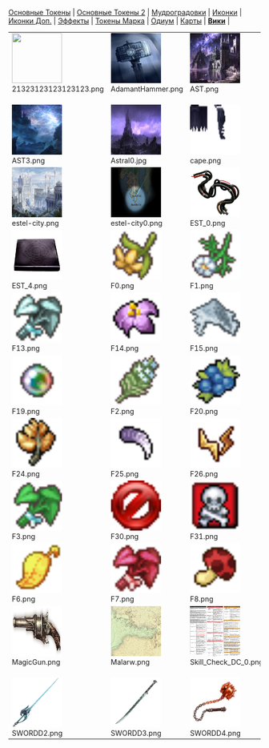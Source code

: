 [Основные Токены](https://github.com/CatacombNoop/ktms-tokens/blob/main/images_main/README.md) |
[Основные Токены 2](https://github.com/CatacombNoop/ktms-tokens/blob/main/images_main2/README.md) |
[Мудроградовки](https://github.com/CatacombNoop/ktms-tokens/blob/main/images_mudrog/README.md) |
[Иконки](https://github.com/CatacombNoop/ktms-tokens/blob/main/images_icons/README.md) |
[Иконки Доп.](https://github.com/CatacombNoop/ktms-tokens/blob/main/images_icons2/README.md) |
[Эффекты](https://github.com/CatacombNoop/ktms-tokens/blob/main/images_sfx/README.md) |
[Токены Марка](https://github.com/CatacombNoop/ktms-tokens/blob/main/images_mark/README.md) |
[Одиум](https://github.com/CatacombNoop/ktms-tokens/blob/main/images_odium/README.md) |
[Карты](https://github.com/CatacombNoop/ktms-tokens/blob/main/images_maps/README.md) |
[**Вики**](https://github.com/CatacombNoop/ktms-tokens/wiki) |
<table><tr>
<tr>
<td valign="bottom">
<img src="./21323123123123123.png" width="100" height="100"><br>
21323123123123123.png
</td>

<td valign="bottom">
<img src="./AdamantHammer.png" width="100" height="100"><br>
AdamantHammer.png
</td>

<td valign="bottom">
<img src="./AST.png" width="100" height="100"><br>
AST.png
</td>

<td valign="bottom">
<img src="./AST0.png" width="100" height="100"><br>
AST0.png
</td>

<td valign="bottom">
<img src="./AST1.png" width="100" height="100"><br>
AST1.png
</td>

<td valign="bottom">
<img src="./AST2.png" width="100" height="100"><br>
AST2.png
</td>

</tr>
<tr>
<td valign="bottom">
<img src="./AST3.png" width="100" height="100"><br>
AST3.png
</td>

<td valign="bottom">
<img src="./Astral0.jpg" width="100" height="100"><br>
Astral0.jpg
</td>

<td valign="bottom">
<img src="./cape.png" width="100" height="100"><br>
cape.png
</td>

<td valign="bottom">
<img src="./Domain-of-Battle.png" width="100" height="100"><br>
Domain-of-Battle.png
</td>

<td valign="bottom">
<img src="./EMPTY.png" width="100" height="100"><br>
EMPTY.png
</td>

<td valign="bottom">
<img src="./Erynthul.jpg" width="100" height="100"><br>
Erynthul.jpg
</td>

</tr>
<tr>
<td valign="bottom">
<img src="./estel-city.png" width="100" height="100"><br>
estel-city.png
</td>

<td valign="bottom">
<img src="./estel-city0.png" width="100" height="100"><br>
estel-city0.png
</td>

<td valign="bottom">
<img src="./EST_0.png" width="100" height="100"><br>
EST_0.png
</td>

<td valign="bottom">
<img src="./EST_1.png" width="100" height="100"><br>
EST_1.png
</td>

<td valign="bottom">
<img src="./EST_2.png" width="100" height="100"><br>
EST_2.png
</td>

<td valign="bottom">
<img src="./EST_3.png" width="100" height="100"><br>
EST_3.png
</td>

</tr>
<tr>
<td valign="bottom">
<img src="./EST_4.png" width="100" height="100"><br>
EST_4.png
</td>

<td valign="bottom">
<img src="./F0.png" width="100" height="100"><br>
F0.png
</td>

<td valign="bottom">
<img src="./F1.png" width="100" height="100"><br>
F1.png
</td>

<td valign="bottom">
<img src="./F10.png" width="100" height="100"><br>
F10.png
</td>

<td valign="bottom">
<img src="./F11.png" width="100" height="100"><br>
F11.png
</td>

<td valign="bottom">
<img src="./F12.png" width="100" height="100"><br>
F12.png
</td>

</tr>
<tr>
<td valign="bottom">
<img src="./F13.png" width="100" height="100"><br>
F13.png
</td>

<td valign="bottom">
<img src="./F14.png" width="100" height="100"><br>
F14.png
</td>

<td valign="bottom">
<img src="./F15.png" width="100" height="100"><br>
F15.png
</td>

<td valign="bottom">
<img src="./F16.png" width="100" height="100"><br>
F16.png
</td>

<td valign="bottom">
<img src="./F17.png" width="100" height="100"><br>
F17.png
</td>

<td valign="bottom">
<img src="./F18.png" width="100" height="100"><br>
F18.png
</td>

</tr>
<tr>
<td valign="bottom">
<img src="./F19.png" width="100" height="100"><br>
F19.png
</td>

<td valign="bottom">
<img src="./F2.png" width="100" height="100"><br>
F2.png
</td>

<td valign="bottom">
<img src="./F20.png" width="100" height="100"><br>
F20.png
</td>

<td valign="bottom">
<img src="./F21.png" width="100" height="100"><br>
F21.png
</td>

<td valign="bottom">
<img src="./F22.png" width="100" height="100"><br>
F22.png
</td>

<td valign="bottom">
<img src="./F23.png" width="100" height="100"><br>
F23.png
</td>

</tr>
<tr>
<td valign="bottom">
<img src="./F24.png" width="100" height="100"><br>
F24.png
</td>

<td valign="bottom">
<img src="./F25.png" width="100" height="100"><br>
F25.png
</td>

<td valign="bottom">
<img src="./F26.png" width="100" height="100"><br>
F26.png
</td>

<td valign="bottom">
<img src="./F27.png" width="100" height="100"><br>
F27.png
</td>

<td valign="bottom">
<img src="./F28.png" width="100" height="100"><br>
F28.png
</td>

<td valign="bottom">
<img src="./F29.png" width="100" height="100"><br>
F29.png
</td>

</tr>
<tr>
<td valign="bottom">
<img src="./F3.png" width="100" height="100"><br>
F3.png
</td>

<td valign="bottom">
<img src="./F30.png" width="100" height="100"><br>
F30.png
</td>

<td valign="bottom">
<img src="./F31.png" width="100" height="100"><br>
F31.png
</td>

<td valign="bottom">
<img src="./F32.png" width="100" height="100"><br>
F32.png
</td>

<td valign="bottom">
<img src="./F4.png" width="100" height="100"><br>
F4.png
</td>

<td valign="bottom">
<img src="./F5.png" width="100" height="100"><br>
F5.png
</td>

</tr>
<tr>
<td valign="bottom">
<img src="./F6.png" width="100" height="100"><br>
F6.png
</td>

<td valign="bottom">
<img src="./F7.png" width="100" height="100"><br>
F7.png
</td>

<td valign="bottom">
<img src="./F8.png" width="100" height="100"><br>
F8.png
</td>

<td valign="bottom">
<img src="./F9.png" width="100" height="100"><br>
F9.png
</td>

<td valign="bottom">
<img src="./gmod_addon_stuff.png" width="100" height="100"><br>
gmod_addon_stuff.png
</td>

<td valign="bottom">
<img src="./ISLAND_MAP.png" width="100" height="100"><br>
ISLAND_MAP.png
</td>

</tr>
<tr>
<td valign="bottom">
<img src="./MagicGun.png" width="100" height="100"><br>
MagicGun.png
</td>

<td valign="bottom">
<img src="./Malarw.png" width="100" height="100"><br>
Malarw.png
</td>

<td valign="bottom">
<img src="./Skill_Check_DC_0.png" width="100" height="100"><br>
Skill_Check_DC_0.png
</td>

<td valign="bottom">
<img src="./Skill_Check_DC_1.png" width="100" height="100"><br>
Skill_Check_DC_1.png
</td>

<td valign="bottom">
<img src="./Spark_Container.png" width="100" height="100"><br>
Spark_Container.png
</td>

<td valign="bottom">
<img src="./SWORDD.png" width="100" height="100"><br>
SWORDD.png
</td>

</tr>
<tr>
<td valign="bottom">
<img src="./SWORDD2.png" width="100" height="100"><br>
SWORDD2.png
</td>

<td valign="bottom">
<img src="./SWORDD3.png" width="100" height="100"><br>
SWORDD3.png
</td>

<td valign="bottom">
<img src="./SWORDD4.png" width="100" height="100"><br>
SWORDD4.png
</td>

<td valign="bottom">
<img src="./Vilia 2023-06-14-10-56.png" width="100" height="100"><br>
Vilia 2023-06-14-10-56.png
</td>

<td valign="bottom">
<img src="./ZLATO.png" width="100" height="100"><br>
ZLATO.png
</td>

</tr></table>